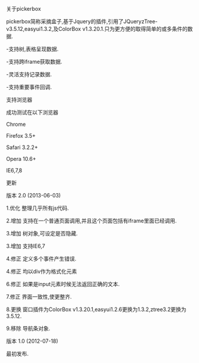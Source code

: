 关于pickerbox

pickerbox简称采摘盒子,基于Jquery的插件,引用了JQueryzTree-v3.5.12,easyui1.3.2,及ColorBox v1.3.20.1.只为更方便的取得简单的或多条件的数据.

-支持树,表格呈现数据.

-支持跨iframe获取数据.

-灵活支持记录数据.

-支持重要事件回调.


支持浏览器

成功测试在以下浏览器

Chrome

Firefox 3.5+

Safari 3.2.2+

Opera 10.6+

IE6,7,8


更新

版本 2.0 (2013-06-03)

1.优化 整理几乎所有js代码.

2.增加 支持在一个普通页面调用,并且这个页面包括有iframe里面已经调用.

3.增加 树对象,可设定是否隐藏.

3.增加 支持IE6,7

4.修正 定义多个事件产生错误.

4.修正 均以div作为格式化元素

6.修正 如果是input元素时候无法返回正确的文本.

7.修正 界面一致性,使更整齐.

8.更换 窗口插件为ColorBox v1.3.20.1,easyui1.2.6更换为1.3.2,ztree3.2更换为3.5.12.

9.移除 导航条对象.

版本 1.0 (2012-07-18)

最初发布.
